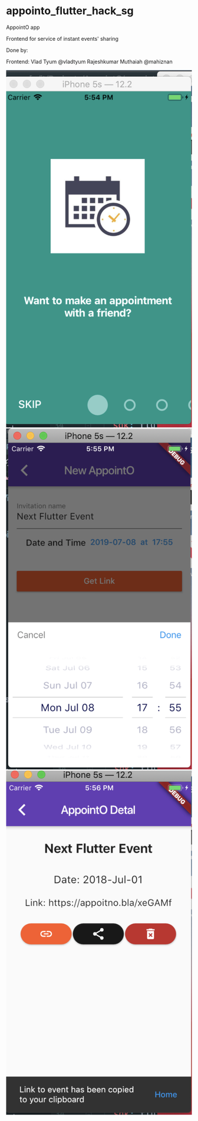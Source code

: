 # appointo_flutter_hack_sg

AppointO app

Frontend for service of instant events' sharing 

Done by:

Frontend:
Vlad Tyum @vladtyum
Rajeshkumar Muthaiah @mahiznan

<img src="https://github.com/vladtyum/appointo_flutter_hack_sg/blob/master/screenshots/scr1.png" title="FVCproductions" alt="FVCproductions">


<img src="https://github.com/vladtyum/appointo_flutter_hack_sg/blob/master/screenshots/scr2.png" title="FVCproductions" alt="FVCproductions">


<img src="https://github.com/vladtyum/appointo_flutter_hack_sg/blob/master/screenshots/scr3.png" title="FVCproductions" alt="FVCproductions">

